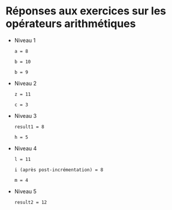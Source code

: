 # Réponses aux exercices sur les opérateurs arithmétiques

- Niveau 1

  `a = 8`

  `b = 10`
  
  `b = 9`

- Niveau 2

  `z = 11`

  `c = 3`

- Niveau 3

  `result1 = 8`
  
  `h = 5`

- Niveau 4

  `l = 11`
  
  `i (après post-incrémentation) = 8`
  
  `m = 4`

- Niveau 5
  
  `result2 = 12`

